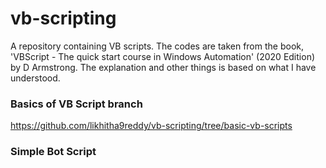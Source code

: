 # vb-scripting
A repository containing VB scripts. The codes are taken from the book, 'VBScript - The quick start course in Windows Automation' (2020 Edition) by D Armstrong. The explanation and other things is based on what I have understood. 

### Basics of VB Script branch
https://github.com/likhitha9reddy/vb-scripting/tree/basic-vb-scripts

### Simple Bot Script
